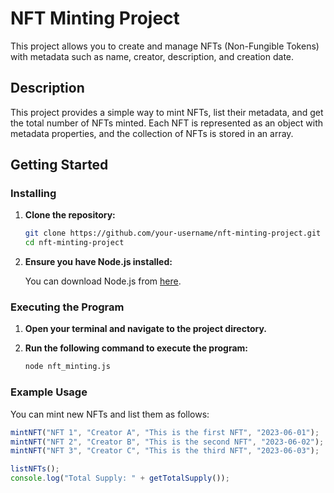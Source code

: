 # NFT Minting Project

This project allows you to create and manage NFTs (Non-Fungible Tokens) with metadata such as name, creator, description, and creation date.

## Description

This project provides a simple way to mint NFTs, list their metadata, and get the total number of NFTs minted. Each NFT is represented as an object with metadata properties, and the collection of NFTs is stored in an array.

## Getting Started

### Installing

1. **Clone the repository:**

    ```bash
    git clone https://github.com/your-username/nft-minting-project.git
    cd nft-minting-project
    ```

2. **Ensure you have Node.js installed:**
   
    You can download Node.js from [here](https://nodejs.org/).

### Executing the Program

1. **Open your terminal and navigate to the project directory.**
2. **Run the following command to execute the program:**

    ```bash
    node nft_minting.js
    ```

### Example Usage

You can mint new NFTs and list them as follows:

```javascript
mintNFT("NFT 1", "Creator A", "This is the first NFT", "2023-06-01");
mintNFT("NFT 2", "Creator B", "This is the second NFT", "2023-06-02");
mintNFT("NFT 3", "Creator C", "This is the third NFT", "2023-06-03");

listNFTs();
console.log("Total Supply: " + getTotalSupply());
